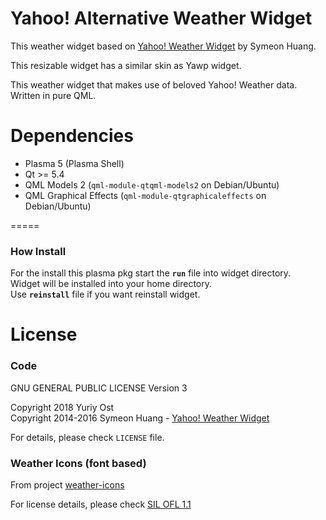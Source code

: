 Yahoo! Alternative Weather Widget
====

This weather widget based on [Yahoo! Weather Widget](https://github.com/librehat/com.librehat.yahooweather) by Symeon Huang.

This resizable widget has a similar skin as Yawp widget.

This weather widget that makes use of beloved Yahoo! Weather data. 
Written in pure QML.

Dependencies
=====

- Plasma 5 (Plasma Shell)
- Qt >= 5.4
- QML Models 2 (`qml-module-qtqml-models2` on Debian/Ubuntu)
- QML Graphical Effects (`qml-module-qtgraphicaleffects` on Debian/Ubuntu)

=====

### How Install ###

For the install this plasma pkg start the **`run`** file into widget directory.  
Widget will be installed into your home directory.  
Use **`reinstall`** file if you want reinstall widget.

License
=====

### Code ###

GNU GENERAL PUBLIC LICENSE Version 3

Copyright 2018 Yuriy Ost  
Copyright 2014-2016 Symeon Huang - [Yahoo! Weather Widget](https://github.com/librehat/com.librehat.yahooweather)

For details, please check `LICENSE` file.

### Weather Icons (font based) ###

From project [weather-icons](https://github.com/erikflowers/weather-icons)

For license details, please check [SIL OFL 1.1](http://scripts.sil.org/OFL)
